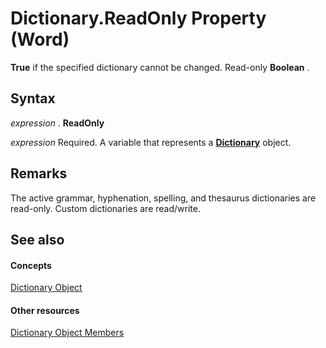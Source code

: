 
# Dictionary.ReadOnly Property (Word)

 **True** if the specified dictionary cannot be changed. Read-only **Boolean** .


## Syntax

 _expression_ . **ReadOnly**

 _expression_ Required. A variable that represents a **[Dictionary](1946d60c-2abd-9ca9-8d0b-7068e9173bb3.md)** object.


## Remarks

The active grammar, hyphenation, spelling, and thesaurus dictionaries are read-only. Custom dictionaries are read/write.


## See also


#### Concepts


[Dictionary Object](1946d60c-2abd-9ca9-8d0b-7068e9173bb3.md)
#### Other resources


[Dictionary Object Members](40366ef7-9a5e-19f5-088f-00b36bec68f4.md)

